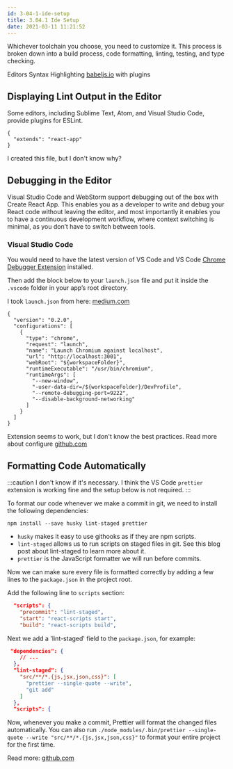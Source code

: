 ```yaml
---
id: 3-04-1-ide-setup
title: 3.04.1 Ide Setup
date: 2021-03-11 11:21:52
---
```


Whichever toolchain you choose, you need to customize it. This process is broken down into a build process, code formatting, linting, testing, and type checking.

Editors Syntax Highlighting <a href='https://babeljs.io/docs/en/editors/' class='external'>babeljs.io</a> with plugins

## Displaying Lint Output in the Editor

Some editors, including Sublime Text, Atom, and Visual Studio Code, provide plugins for ESLint.

```
{
  "extends": "react-app"
}
```

I created this file, but I don't know why?

## Debugging in the Editor

Visual Studio Code and WebStorm support debugging out of the box with Create React App. This enables you as a developer to write and debug your React code without leaving the editor, and most importantly it enables you to have a continuous development workflow, where context switching is minimal, as you don’t have to switch between tools.

### Visual Studio Code

You would need to have the latest version of VS Code and VS Code [Chrome Debugger Extension](https://marketplace.visualstudio.com/items?itemName=msjsdiag.debugger-for-chrome) installed.

Then add the block below to your `launch.json` file and put it inside the `.vscode` folder in your app’s root directory.

I took `launch.json` from here: <a href='https://medium.com/@JSantaCL/how-to-debug-an-angular-app-using-vs-code-and-chromium-7eb60b0b0cee' class='external'>medium.com</a>

```
{
  "version": "0.2.0",
  "configurations": [
    {
      "type": "chrome",
      "request": "launch",
      "name": "Launch Chromium against localhost",
      "url": "http://localhost:3001",
      "webRoot": "${workspaceFolder}",
      "runtimeExecutable": "/usr/bin/chromium",
      "runtimeArgs": [
        "--new-window",
        "-user-data-dir=/${workspaceFolder}/DevProfile",
        "--remote-debugging-port=9222",
        "--disable-background-networking"
      ]
    }
  ]
}
```

Extension seems to work, but I don't know the best practices. Read more about configure <a href='https://github.com/Microsoft/vscode-chrome-debug/blob/master/README.md#troubleshooting' class='external'>github.com</a>

## Formatting Code Automatically

:::caution
I don't know if it's necessary. I think the VS Code `prettier` extension is working fine and the setup below is not required.
:::

To format our code whenever we make a commit in git, we need to install the following dependencies:

```
npm install --save husky lint-staged prettier
```

- `husky` makes it easy to use githooks as if they are npm scripts.
- `lint-staged` allows us to run scripts on staged files in git. See this blog post about lint-staged to learn more about it.
- `prettier` is the JavaScript formatter we will run before commits.

Now we can make sure every file is formatted correctly by adding a few lines to the `package.json` in the project root.

Add the following line to `scripts` section:

```json {2}
  "scripts": {
    "precommit": "lint-staged",
    "start": "react-scripts start",
    "build": "react-scripts build",
```

Next we add a 'lint-staged' field to the `package.json`, for example:

```json {4-9}
 "dependencies": {
    // ...
  },
  "lint-staged": {
    "src/**/*.{js,jsx,json,css}": [
      "prettier --single-quote --write",
      "git add"
    ]
  },
  "scripts": {
```

Now, whenever you make a commit, Prettier will format the changed files automatically. You can also run `./node_modules/.bin/prettier --single-quote --write "src/**/*.{js,jsx,json,css}"` to format your entire project for the first time.

Read more: <a href='https://github.com/PaPa31/react-complete-guide' class='external'>github.com</a>

